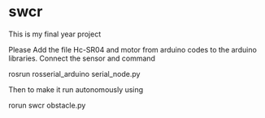 # swcr
This is my final year project

Please Add the file Hc-SR04 and motor from arduino codes to the arduino libraries.
Connect the sensor and command

rosrun rosserial_arduino serial_node.py

Then to make it run autonomously using 

rorun swcr obstacle.py
